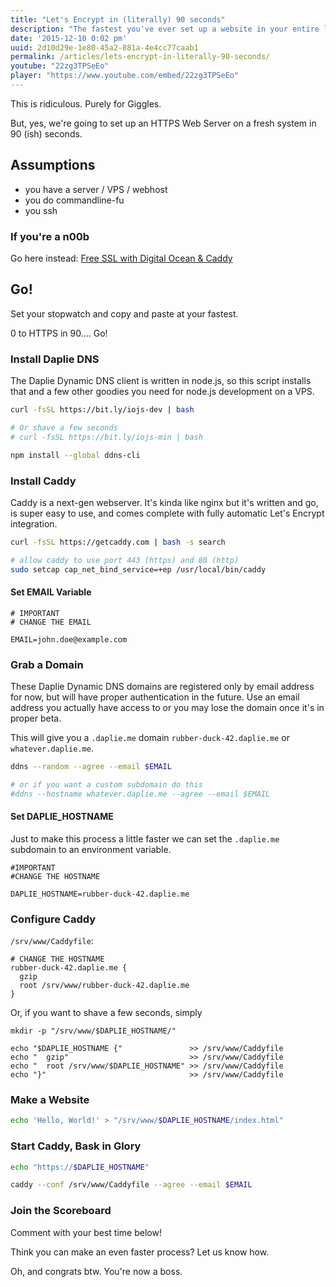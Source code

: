 ```yaml
---
title: "Let's Encrypt in (literally) 90 seconds"
description: "The fastest you've ever set up a website in your entire life. Period."
date: '2015-12-10 0:02 pm'
uuid: 2d10d29e-1e80-45a2-881a-4e4cc77caab1
permalink: /articles/lets-encrypt-in-literally-90-seconds/
youtube: "22zg3TPSeEo"
player: "https://www.youtube.com/embed/22zg3TPSeEo"
---
```


This is ridiculous. Purely for Giggles.

But, yes, we're going to set up an HTTPS Web Server on a fresh system in 90 (ish) seconds.

Assumptions
-----------

* you have a server / VPS / webhost
* you do commandline-fu
* you ssh

### If you're a n00b

Go here instead: [Free SSL with Digital Ocean & Caddy](/articles/lets-encrypt-on-digital-ocean-with-caddy/)

Go!
---

Set your stopwatch and copy and paste at your fastest.

0 to HTTPS in 90.... Go!

### Install Daplie DNS

The Daplie Dynamic DNS client is written in node.js,
so this script installs that and a few other goodies you
need for node.js development on a VPS.

```bash
curl -fsSL https://bit.ly/iojs-dev | bash

# Or shave a few seconds
# curl -fsSL https://bit.ly/iojs-min | bash

npm install --global ddns-cli
```

### Install Caddy

Caddy is a next-gen webserver. It's kinda like nginx but it's written and go,
is super easy to use, and comes complete with fully automatic Let's Encrypt integration.

```bash
curl -fsSL https://getcaddy.com | bash -s search

# allow caddy to use port 443 (https) and 80 (http)
sudo setcap cap_net_bind_service=+ep /usr/local/bin/caddy
```

#### Set EMAIL Variable

```
# IMPORTANT
# CHANGE THE EMAIL

EMAIL=john.doe@example.com
```

### Grab a Domain

These Daplie Dynamic DNS domains are registered only by email address for now,
but will have proper authentication in the future. Use an email address
you actually have access to or you may lose the domain once it's in proper beta.

This will give you a `.daplie.me` domain `rubber-duck-42.daplie.me` or `whatever.daplie.me`.

```bash
ddns --random --agree --email $EMAIL

# or if you want a custom subdomain do this
#ddns --hostname whatever.daplie.me --agree --email $EMAIL
```

#### Set DAPLIE_HOSTNAME

Just to make this process a little faster we can set the `.daplie.me` subdomain
to an environment variable.

```
#IMPORTANT
#CHANGE THE HOSTNAME

DAPLIE_HOSTNAME=rubber-duck-42.daplie.me
```

### Configure Caddy


`/srv/www/Caddyfile`:
```
# CHANGE THE HOSTNAME
rubber-duck-42.daplie.me {
  gzip
  root /srv/www/rubber-duck-42.daplie.me
}
```

Or, if you want to shave a few seconds, simply

```
mkdir -p "/srv/www/$DAPLIE_HOSTNAME/"

echo "$DAPLIE_HOSTNAME {"               >> /srv/www/Caddyfile
echo "  gzip"                           >> /srv/www/Caddyfile
echo "  root /srv/www/$DAPLIE_HOSTNAME" >> /srv/www/Caddyfile
echo "}"                                >> /srv/www/Caddyfile
```

### Make a Website

```bash
echo 'Hello, World!' > "/srv/www/$DAPLIE_HOSTNAME/index.html"
```

### Start Caddy, Bask in Glory

```bash
echo "https://$DAPLIE_HOSTNAME"

caddy --conf /srv/www/Caddyfile --agree --email $EMAIL
```

### Join the Scoreboard

Comment with your best time below!

Think you can make an even faster process? Let us know how.

Oh, and congrats btw. You're now a boss.
